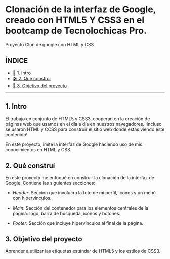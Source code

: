# Clonación de la interfaz de Google, creado con HTML5 Y CSS3 en el bootcamp de Tecnolochicas Pro. 
Proyecto Clon de google con HTML y CSS

## ÍNDICE

* [	:speech_balloon: 1. Intro ](https://github.com/keilybarrios27/google_clon_keilybarrios27/blob/main/README.md#1-intro)
* [🛠 2. Qué construí ](https://github.com/keilybarrios27/google_clon_keilybarrios27/blob/main/README.md#2-qu%C3%A9-constru%C3%AD)
* [:high_brightness: 3. Objetivo del proyecto ](https://github.com/keilybarrios27/google_clon_keilybarrios27/blob/main/README.md#3-objetivo-del-proyecto)

****
## 1. Intro
El trabajo en conjunto de HTML5 y CSS3, cooperan en la creación de páginas web que usamos en el día a día en nuestros navegadores. ¡Incluso se usaron HTML y CCSS para construir el sitio web donde estás viendo este contenido!

En este proyecto, imité la interfaz de Google haciendo uso de mis conocimientos en HTML y CSS.

## 2. Qué construí
En este proyecto me enfoqué en construir la clonación de la interfaz de Google.
Contiene las siguientes secciones:
* *Header*: Sección que involucra la foto de mi perfil, iconos y un menú con hipervínculos.

* *Main*: Sección del contenedor para los elementos centrales de la página: logo, barra de búsqueda, iconos y botones.

* *Footer*: Sección que incluye hipervínculos al final de la página.

## 3. Objetivo del proyecto
Aprender a utilizar las etiquetas estándar de HTML5 y los estilos de CSS3.
